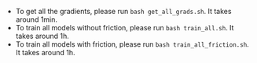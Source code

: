 - To get all the gradients, please run `bash get_all_grads.sh`. It takes around 1min.
- To train all models without friction, please run `bash train_all.sh`. It takes around 1h. 
- To train all models with friction, please run `bash train_all_friction.sh`. It takes around 1h.